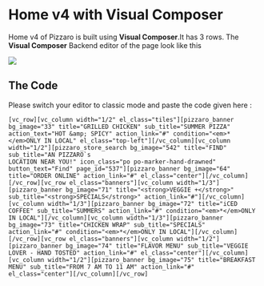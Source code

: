 # Home v4 with Visual Composer

Home v4 of Pizzaro is built using **Visual Composer**.It has 3 rows. The **Visual Composer** Backend editor of the page look like this

![](http://transvelo.github.io/docs/pizzaro/images/vc-home-v4.png)

## The Code

Please switch your editor to classic mode and paste the code given here :

```
[vc_row][vc_column width="1/2" el_class="tiles"][pizzaro_banner bg_image="33" title="GRILLED CHICKEN" sub_title="SUMMER PIZZA" action_text="HOT &amp; SPICY" action_link="#" condition="<em>*</em>ONLY IN LOCAL" el_class="top-left"][/vc_column][vc_column width="1/2"][pizzaro_store_search bg_image="542" title="FIND" sub_title="AN PIZZARO`s
LOCATION NEAR YOU!" icon_class="po po-marker-hand-drawned" button_text="Find" page_id="537"][pizzaro_banner bg_image="64" title="ORDER ONLINE" action_link="#" el_class="center"][/vc_column][/vc_row][vc_row el_class="banners"][vc_column width="1/3"][pizzaro_banner bg_image="71" title="<strong>VEGGIE +</strong>" sub_title="<strong>SPECIALS</strong>" action_link="#"][/vc_column][vc_column width="1/3"][pizzaro_banner bg_image="72" title="iCED COFFEE" sub_title="SUMMERS" action_link="#" condition="<em>*</em>ONLY IN LOCAL"][/vc_column][vc_column width="1/3"][pizzaro_banner bg_image="73" title="CHICKEN WRAP" sub_title="SPECIALS" action_link="#" condition="<em>*</em>ONLY IN LOCAL"][/vc_column][/vc_row][vc_row el_class="banners"][vc_column width="1/2"][pizzaro_banner bg_image="74" title="FLAVOR MENU" sub_title="VEGGIE LOVER - HAND TOSTED" action_link="#" el_class="center"][/vc_column][vc_column width="1/2"][pizzaro_banner bg_image="75" title="BREAKFAST MENU" sub_title="FROM 7 AM TO 11 AM" action_link="#" el_class="center"][/vc_column][/vc_row]
```
